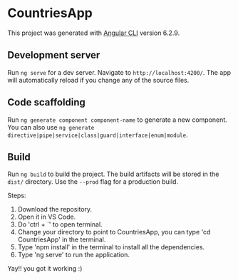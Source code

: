 # CountriesApp

This project was generated with [Angular CLI](https://github.com/angular/angular-cli) version 6.2.9.

## Development server

Run `ng serve` for a dev server. Navigate to `http://localhost:4200/`. The app will automatically reload if you change any of the source files.

## Code scaffolding

Run `ng generate component component-name` to generate a new component. You can also use `ng generate directive|pipe|service|class|guard|interface|enum|module`.

## Build

Run `ng build` to build the project. The build artifacts will be stored in the `dist/` directory. Use the `--prod` flag for a production build.


Steps:  

1. Download the repository.
2. Open it in VS Code.
3. Do 'ctrl + `' to open terminal.
4. Change your directory to point to CountriesApp, you can type 'cd CountriesApp' in the terminal.
5. Type 'npm install' in the terminal to install all the dependencies.
6. Type 'ng serve' to run the application.

Yay!! you got it working :)
